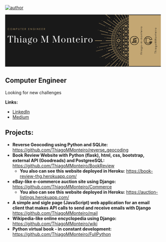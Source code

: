 [![author](https://img.shields.io/badge/Author-thiagommonteiro-blue)](https://www.linkedin.com/in/thiago-m-monteiro/) 

![banner pessoal](https://github.com/ThiagoMMonteiro/Portfolio/blob/master/Thiago%20M%20Monteiro%20banner%202.png)


## Computer Engineer
Looking for new challenges

**Links:**
* [LinkedIn](https://www.linkedin.com/in/thiago-m-monteiro/)
* [Medium](https://medium.com/@thiago.monteiro2608)

## Projects:

* **Reverse Geocoding using Python and SQLite:** https://github.com/ThiagoMMonteiro/reverse_geocoding
* **Book Review Website with Python (flask), html, css, bootstrap, external API (Goodreads) and PostgreeSQL:** https://github.com/ThiagoMMonteiro/BookReview
  * **You also can see this website deployed in Heroku:** https://book-review-thg.herokuapp.com/
* **eBay-like e-commerce auction site using Django:** https://github.com/ThiagoMMonteiro/Commerce
  * **You also can see this website deployed in Heroku:** https://auction-listings.herokuapp.com/
* **A simple and sigle page (JavaScript) web application for an email client that makes API calls to send and receive emails with Django** https://github.com/ThiagoMMonteiro/mail
* **Wikipedia-like online encyclopedia using Django:** https://github.com/ThiagoMMonteiro/wiki
* **Python virtual book - in constant development:** https://github.com/ThiagoMMonteiro/FullPython

